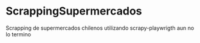 # ScrappingSupermercados
Scrapping de supermercados chilenos utilizando scrapy-playwrigth
aun no lo termino
